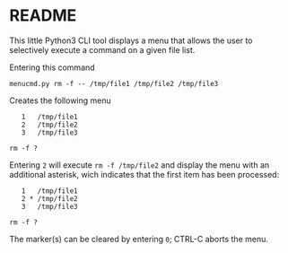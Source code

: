 README
======

This little Python3 CLI tool displays a menu that allows the user to selectively execute a command on a given file list.

Entering this command

```
menucmd.py rm -f -- /tmp/file1 /tmp/file2 /tmp/file3
```

Creates the following menu
```
   1   /tmp/file1
   2   /tmp/file2
   3   /tmp/file3

rm -f ?
```

Entering `2` will execute `rm -f /tmp/file2` and display the menu with an additional asterisk, wich indicates that the first item has been processed:

```
   1   /tmp/file1
   2 * /tmp/file2
   3   /tmp/file3

rm -f ?
```

The marker(s) can be cleared by entering `0`; CTRL-C aborts the menu.

